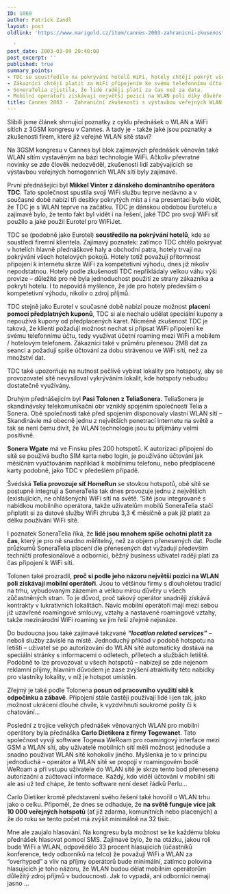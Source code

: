 ```yaml
---
ID: 1069
author: Patrick Zandl
layout: post
oldlink: 'https://www.marigold.cz/item/cannes-2003-zahranicni-zkusenosti-s-vystavbou-verejnych-wlan-siti-1069

  '
post_date: 2003-03-09 20:40:00
post_excerpt: ''
published: true
summary_points:
- TDC se soustředilo na pokrývání hotelů WiFi, hotely chtějí pokrýt všechny pokoje.
- Zákazníci chtějí platit za WiFi připojením ke svému telefonnímu účtu.
- SoneraTelia zjistila, že lidé raději platí za čas než za data.
- Mobilní operátoři získávají největší pozici na WLAN poli díky důvěře.
title: Cannes 2003 -  Zahraniční zkušenosti s výstavbou veřejných WLAN sítí
---
```


Slíbili jsme článek shrnující poznatky z cyklu přednášek o WLAN a WiFi sítích z 3GSM kongresu v Cannes. A tady je - takže jaké jsou poznatky a zkušenosti firem, které již veřejné WLAN sítě staví?<!--more--><p>
Na 3GSM kongresu v Cannes byl blok zajímavých přednášek věnován také WLAN sítím vystavěným na bázi technologie WiFi. Ačkoliv převratné novinky se zde člověk nedozvěděl, zkušenosti lidí zabývajících se výstavbou veřejných homogenních WLAN sítí byly zajímavé. </p>

<p>
První přednášející byl <STRONG>Mikkel Vinter z dánského dominantního operátora TDC</STRONG>. Tato společnost spustila svoji WiFi službu teprve nedávno a v současné době nabízí tři desítky pokrytých míst a i na presentaci bylo vidět, že TDC je s WLAN teprve na začátku. TDC je dánskou obdobou Eurotelu a zajímavé bylo, že tento fakt byl vidět i na řešení, jaké TDC pro svoji WiFi síť použilo a jaké použil Eurotel pro WiFiJet. </p>

<p>
TDC se (podobně jako Eurotel) <STRONG>soustředilo na pokrývání hotelů</STRONG>, kde se soustředí firemní klientela. Zajímavý poznatek: zatímco TDC chtělo pokrývat v hotelích hlavně přednáškové haly a obchodní patra, hotely trvají na pokrývání všech hotelových pokojů. Hotely totiž považují přítomnost připojení k internetu skrze WiFi za kompetetivní výhodu, dnes již nikoliv nepodstatnou. Hotely podle zkušeností TDC nepřikládaly velkou váhu výši provize &#8211; důležité pro ně byla jednoduchost použití ze strany zákazníka a pokrytí hotelu. I to napovídá myšlence, že jde pro hotely především o kompetetivní výhodu, nikoliv o zdroj příjmů. </p>

<p>
TDC stejně jako Eurotel v současné době nabízí pouze možnost <STRONG>placení pomocí předplatných kuponů</STRONG>, TDC si ale nechalo udělat speciální kupony a nepoužívá kupony od předplacených karet. Nicméně zkušenost TDC je taková, že klienti požadují možnost nechat si připsat WiFi připojení ke svému telefonnímu účtu, tedy využívat účetní roaming mezi WiFi a mobilem / hotelovým telefonem. Zákazníci také v průměru přenesou 2MB dat za seanci a požadují spíše účtování za dobu strávenou ve WiFi síti, než za množství dat. </p>

<p>
TDC také upozorňuje na nutnost pečlivě vybírat lokality pro hotspoty, aby se provozovatel sítě nevysiloval vykrýváním lokalit, kde hotspoty nebudou dostatečně využívány. </p>

<p>
Druhým přednášejícím byl <STRONG>Pasi Tolonen z TeliaSonera.</STRONG> TeliaSonera je skandinávský telekomunikační obr vzniklý spojením společností Telia a Sonera. Obě společnosti také před spojením disponovaly vlastní WLAN sítí &#8211; Skandinávie má obecně jednu z největších penetrací internetu na světě a tak se není čemu divit, že WLAN technologie jsou tu přijímány velmi positivně. </p>

<p>
<STRONG>Sonera Wgate</STRONG> má ve Finsku přes 200 hotspotů. K autorizaci připojení do sítě se používá buďto SIM karta nebo login, je používáno účtování jak měsíčním vyúčtováním například k mobilnímu telefonu, nebo předplacené karty podobně, jako TDC v předešlém případě. </p>

<p>
Švédská <STRONG>Telia provozuje síť HomeRun</STRONG> se stovkou hotspotů, obě sítě se postupně integrují a SoneraTelia tak dnes provozuje jednu z největších (existujících, ne ohlášených) WiFi sítí na světě. &#8216;Sítě jsou integrované s nabídkou mobilního operátora, takže uživatelům mobilů SoneraTelia stačí připlatit si za datové služby WiFi zhruba 3,3 &#8364; měsíčně a pak již platit za délku používání WiFi sítě. </p>

<p>
I poznatek SoneraTelia říká, že <STRONG>lidé jsou mnohem spíše ochotni platit za čas</STRONG>, který je pro ně snadno měřitelný, než za objem přenesených dat. Podle průzkumů SoneraTelia placení dle přenesených dat vyžadují především techničtí profesionálové a odborníci, běžný business uživatel raději platí za čas připojení k WiFi síti. </p>

<p>
Tolonen také prozradil, <STRONG>proč si podle jeho názoru největší pozici na WLAN poli získávají mobilní operátoři</STRONG>. Jsou to většinou firmy s dlouholetou tradicí na trhu, vybudovaným zázemím a velkou mírou důvěry u všech zůčastněných stran. To je důvod, proč takový operátor snadněji získává kontrakty v lukrativních lokalitách. Navíc mobilní operátoři mají mezi sebou již uzavřené roamingové smlouvy, vztahy a nastavené roamingové vztahy, takže mezinárodní WiFi roaming se jim řeší zřejmě nejsnáze. </p>

<p>
Do budoucna jsou také zajímavé takzvané <STRONG><EM>&#8220;location related services&#8221;</EM></STRONG> &#8211; neboli služby závislé na místě. Jednoduchý příklad v podobě hotspotu na letišti &#8211; uživatel se po autorizování do WLAN sítě automaticky dostává na speciální stránky s informacemi o odletech, příletech a službách letiště. Podobně to lze provozovat u všech hotspotů &#8211; nabízejí se zde nejenom reklamní příjmy, hlavním důvodem je zase zvýšení atraktivity této nabídky pro vlastníky lokality, v níž je hotspot umístěn. </p>

<p>
Zřejmý je také podle Tolonena <STRONG>posun od pracovního využití sítě k odpočinku a zábavě</STRONG>. Připojení stále častěji používají lidé i jen tak, jako možnost ukrácení dlouhé chvíle, k vyzdvihnutí soukromé pošty či k chatování... </p>

<p>
Poslední z trojice velkých přednášek věnovaných WLAN pro mobilní operátory byla přednáška <STRONG>Carlo Dietikera z firmy Togewanet</STRONG>. Tato společnost vyvíjí software Togewa WeRoam pro roamingový interface mezi GSM a WLAN sítí, aby uživatelé mobilních sítí měli možnost jednoduše a snadno používat WLAN sítě kohokoliv jiného. Myšlenka je to v principu jednoduchá &#8211; operátor a WLAN sítě se propojí v roamingovém bodě WeRoam a při vstupu uživatele do WLAN sítě je skrze tento bod přenesena autorizační a zúčtovací informace. Každý, kdo viděl účtování v mobilní síti ale asi už teď chápe, že tento software není deset řádků Perlu... </p>

<p>
Carlo Dietiker kromě představení svého řešení také hovořil o WLAN trhu jako o celku. Připoměl, že dnes se odhaduje, že <STRONG>na světě funguje více jak 10 000 veřejných hotspotů</STRONG> (ať již zdarma, komunitních nebo placených) a že do roku se tento počet má zvýšit minimálně na 32 tisíc. </p>

<p>
Mne ale zaujalo hlasování. Na kongresu byla možnost se ke každému bloku přednášek hlasovat pomocí SMS. Zajímavé bylo, že na otázku, jakou roli bude WiFi a WLAN, odpovědělo 33 procent hlasujících (účastníků konference, tedy odborníků na telco) že považují WiFi a WLAN za &#8220;overhyped&#8221; a vliv na příjmy operátorů bude minimální, zatímco polovina hlasujících je toho názoru, že WLAN budou dělat mobilním operátorům důležitý zdroj příjmů v budoucnosti. Jak to vypadá, ani odborníci nemají jasno ... 
<p>
</p>